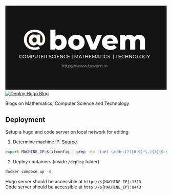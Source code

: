 [![Blog Cover Image](./static/bovem-cover.png)](https://www.bovem.in/)
[![Deploy Hugo Blog](https://github.com/bovem/bovem.github.io/actions/workflows/static.yml/badge.svg)](https://github.com/bovem/bovem.github.io/actions/workflows/static.yml) 

Blogs on Mathematics, Computer Science and Technology

## Deployment
Setup a hugo and code server on local network for editing

1. Determine machine IP. [Source](https://stackoverflow.com/questions/13322485/how-to-get-the-primary-ip-address-of-the-local-machine-on-linux-and-os-x)
```bash
export MACHINE_IP=$(ifconfig | grep -Eo 'inet (addr:)?([0-9]*\.){3}[0-9]*' | grep -Eo '([0-9]*\.){3}[0-9]*' | grep -v '127.0.0.1')
```

2. Deploy containers (inside `/deploy` folder)
```bash
docker compose up -d
```

Hugo server should be accessible at `http://${MACHINE_IP}:1313`  
Code server should be accessible at `http://${MACHINE_IP}:8443`